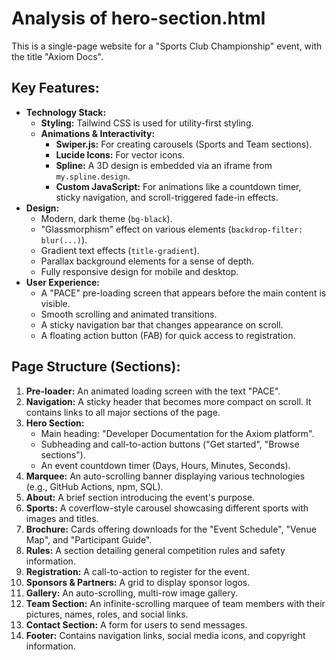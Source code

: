 # Analysis of hero-section.html

This is a single-page website for a "Sports Club Championship" event, with the title "Axiom Docs".

## Key Features:

*   **Technology Stack:**
    *   **Styling:** Tailwind CSS is used for utility-first styling.
    *   **Animations & Interactivity:**
        *   **Swiper.js:** For creating carousels (Sports and Team sections).
        *   **Lucide Icons:** For vector icons.
        *   **Spline:** A 3D design is embedded via an iframe from `my.spline.design`.
        *   **Custom JavaScript:** For animations like a countdown timer, sticky navigation, and scroll-triggered fade-in effects.
*   **Design:**
    *   Modern, dark theme (`bg-black`).
    *   "Glassmorphism" effect on various elements (`backdrop-filter: blur(...)`).
    *   Gradient text effects (`title-gradient`).
    *   Parallax background elements for a sense of depth.
    *   Fully responsive design for mobile and desktop.
*   **User Experience:**
    *   A "PACE" pre-loading screen that appears before the main content is visible.
    *   Smooth scrolling and animated transitions.
    *   A sticky navigation bar that changes appearance on scroll.
    *   A floating action button (FAB) for quick access to registration.

## Page Structure (Sections):

1.  **Pre-loader:** An animated loading screen with the text "PACE".
2.  **Navigation:** A sticky header that becomes more compact on scroll. It contains links to all major sections of the page.
3.  **Hero Section:**
    *   Main heading: "Developer Documentation for the Axiom platform".
    *   Subheading and call-to-action buttons ("Get started", "Browse sections").
    *   An event countdown timer (Days, Hours, Minutes, Seconds).
4.  **Marquee:** An auto-scrolling banner displaying various technologies (e.g., GitHub Actions, npm, SQL).
5.  **About:** A brief section introducing the event's purpose.
6.  **Sports:** A coverflow-style carousel showcasing different sports with images and titles.
7.  **Brochure:** Cards offering downloads for the "Event Schedule", "Venue Map", and "Participant Guide".
8.  **Rules:** A section detailing general competition rules and safety information.
9.  **Registration:** A call-to-action to register for the event.
10. **Sponsors & Partners:** A grid to display sponsor logos.
11. **Gallery:** An auto-scrolling, multi-row image gallery.
12. **Team Section:** An infinite-scrolling marquee of team members with their pictures, names, roles, and social links.
13. **Contact Section:** A form for users to send messages.
14. **Footer:** Contains navigation links, social media icons, and copyright information.
